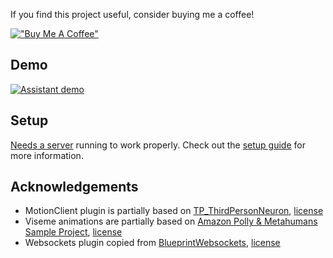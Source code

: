 If you find this project useful, consider buying me a coffee!

[!["Buy Me A Coffee"](https://www.buymeacoffee.com/assets/img/custom_images/orange_img.png)](https://www.buymeacoffee.com/keenua)

## Demo

[![Assistant demo](https://img.youtube.com/vi/j1ibIys9Yj8/0.jpg)](https://www.youtube.com/watch?v=j1ibIys9Yj8)

## Setup

[Needs a server](https://github.com/keenua/assistant-server-py) running to work properly.
Check out the [setup guide](https://github.com/keenua/assistant-server-py) for more information.

## Acknowledgements

- MotionClient plugin is partially based on [TP_ThirdPersonNeuron](https://github.com/Cyx69/TP_ThirdPersonNeuron), [license](https://github.com/Cyx69/TP_ThirdPersonNeuron/blob/master/LICENSE.txt)
- Viseme animations are partially based on [Amazon Polly & Metahumans Sample Project](https://github.com/aws-samples/amazon-polly-metahumans), [license](https://github.com/aws-samples/amazon-polly-metahumans/blob/main/LICENSE)
- Websockets plugin copied from [BlueprintWebsockets](https://github.com/minimpoun/BlueprintWebsockets), [license](https://github.com/minimpoun/BlueprintWebsockets/blob/main/LICENSE)